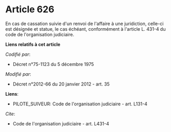 # Article 626

En cas de cassation suivie d'un renvoi de l'affaire à une juridiction, celle-ci est désignée et statue, le cas échéant,
conformément à l'article L. 431-4 du code de l'organisation judiciaire.

**Liens relatifs à cet article**

_Codifié par_:

  - Décret n°75-1123 du 5 décembre 1975

_Modifié par_:

  - Décret n°2012-66 du 20 janvier 2012 - art. 35

**Liens**:

  - PILOTE_SUIVEUR: Code de l'organisation judiciaire - art. L131-4

_Cite_:

  - Code de l'organisation judiciaire - art. L431-4
